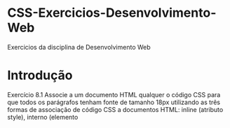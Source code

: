 # CSS-Exercicios-Desenvolvimento-Web
Exercicios da disciplina de Desenvolvimento Web

# Introdução
Exercício 8.1 Associe a um documento HTML qualquer o código CSS para que todos os parágrafos tenham fonte de tamanho 18px utilizando as três formas de associação de código CSS a
documentos HTML: inline (atributo style), interno (elemento <style>) e externo (arquivo CSS).

Exercício 8.2 Crie um seletor CSS para o elemento HTML h1 utilizando o seletor de tipo de
elemento.

Exercício 8.3 Crie um seletor CSS para o elemento HTML com o ID titulo utilizando o seletor por
ID.

Exercício 8.4 Crie um seletor CSS para todos os elementos HTML da classe destaque utilizando o
seletor por classe. 

Exercício 8.5 Crie um seletor CSS para os elementos HTML do tipo p dentro de um elemento da
classe container utilizando o seletor de descendência.



